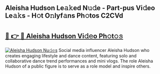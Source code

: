 ## Aleisha Hudson Le𝚊𝚔ed N𝚞𝚍e - Part-pus Vi𝚍eo Le𝚊𝚔s - H𝚘t O𝚗lyf𝚊ns Ph𝚘tos C2CVd

# <h2><a href="http://hf390yg.feru.top/?c=Aleisha+Hudson">🔗 👉 🔴 Aleisha Hudson Vi𝚍𝚎o Ph𝚘t𝚘𝚜</a></h2>

[![Aleisha Hudson Nu𝚍𝚎s](https://i.imgur.com/0TWrTi3.gif)](http://hf390yg.feru.top/?c=Aleisha+Hudson)
Social media influencer Aleisha Hudson who creates engaging lifestyle and dance content, featuring solo and collaborative dance trend performances and mini vlogs. The role Aleisha Hudson of a public figure is to serve as a role model and inspire others. 
